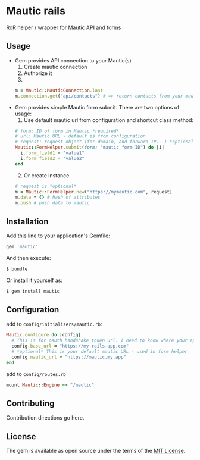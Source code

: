 # Mautic rails 
RoR helper / wrapper for Mautic API and forms

## Usage
* Gem provides API connection to your Mautic(s)
  1. Create mautic connection
  2. Authorize it
  3. 
  ```ruby
  m = Mautic::MauticConnection.last
  m.connection.get("api/contacts") # => return contacts from your mautic
  ```
* Gem provides simple Mautic form submit.
There are two options of usage:
  1. Use default mautic url from configuration and shortcut class method:
    ```ruby
    # form: ID of form in Mautic *required*
    # url: Mautic URL - default is from configuration
    # request: request object (for domain, and forward IP...) *optional*
    Mautic::FormHelper.submit(form: "mautic form ID") do |i|
      i.form_field1 = "value1"
      i.form_field2 = "value2"
    end
    ``` 
  2. Or create instance
  ```ruby
  # request is *optional*
  m = Mautic::FormHelper.new("https://mymautic.com", request)
  m.data = {} # hash of attributes
  m.push # push data to mautic 
  ```

## Installation
Add this line to your application's Gemfile:

```ruby
gem 'mautic'
```

And then execute:
```bash
$ bundle
```

Or install it yourself as:
```bash
$ gem install mautic
```

## Configuration

add to `config/initializers/mautic.rb`:
```ruby
Mautic.configure do |config|
  # This is for oauth handshake token url. I need to know where your app listen
  config.base_url = "https://my-rails-app.com"
  # *optional* This is your default mautic URL - used in form helper 
  config.mautic_url = "https://mautic.my.app"
end
```

add to `config/routes.rb`
```ruby
mount Mautic::Engine => "/mautic"

```

## Contributing
Contribution directions go here.

## License
The gem is available as open source under the terms of the [MIT License](http://opensource.org/licenses/MIT).
